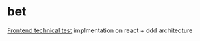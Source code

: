 # bet

[Frontend technical test](https://github.com/addisonglobal/frontend-technical-test) implmentation on react + ddd architecture
